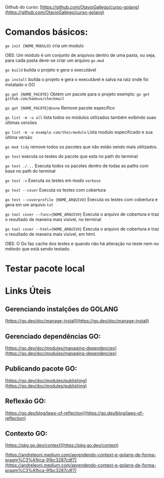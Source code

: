 Github do curso: [https://github.com/OtavioGallego/curso-golang](https://github.com/OtavioGallego/curso-golang)

# Comandos básicos:

`go init {NOME_MODULO}` cria um modulo

OBS: Um módulo é um conjunto de arquivos dentro de uma pasta, ou seja, para cada pasta deve-se criar um arquivo `go.mod`

`go build` builda o projeto e gera o executável

`go install` builda o projeto e gera o executável e salva na raiz onde foi instalado o GO

`go get {NOME_PACOTE}` Obtém um pacote para o projeto exemplo: `go get github.com/badoux/checkmail`

`go get {NOME_PACOTE}@none` Remove pacote específico

`go list -m -u all` lista todos os módulos utilizados também exibindo suas últimas versões

`go list -m -u example.com/theirmodule` Lista modulo especificado e sua última versão

`go mod tidy` remove todos os pacotes que não estão sendo mais utilizados.

`go test` executa os testes do pacote que esta no path do terminal

`go test ./...` Executa todos os pacotes dentro de todas as paths com base no path do terminal

`go test -v` Executa os testes em modo `verbose`

`go test --cover` Executa os testes com cobertura

`go test --coverprofile {NOME_ARQUIVO}` Executa os testes com cobertura e gera em um arquivo `txt`

`go tool cover --func={NOME_ARQUIVO}` Executa o arquivo de cobertura e traz o resultado de maneira mais visível, no terminal

`go tool cover --html={NOME_ARQUIVO}` Executa o arquivo de cobertura e traz o resultado de maneira mais visível, em html.

OBS: O Go faz cache dos testes e quando não há alteração no teste nem no método que está sendo testado.

# Testar pacote local 


# Links Úteis

## Gerenciando instalções do GOLANG
[https://go.dev/doc/manage-install](https://go.dev/doc/manage-install)

## Gerenciado dependências GO:
[https://go.dev/doc/modules/managing-dependencies](https://go.dev/doc/modules/managing-dependencies)

## Publicando pacote GO:
[https://go.dev/doc/modules/publishing](https://go.dev/doc/modules/publishing)

## Reflexão GO:
[https://go.dev/blog/laws-of-reflection](https://go.dev/blog/laws-of-reflection)

## Contexto GO:
[https://pkg.go.dev/context](https://pkg.go.dev/context)

[https://andreleoni.medium.com/aprendendo-context-e-golang-de-forma-pragm%C3%A1tica-91bc3287cdf7](https://andreleoni.medium.com/aprendendo-context-e-golang-de-forma-pragm%C3%A1tica-91bc3287cdf7)